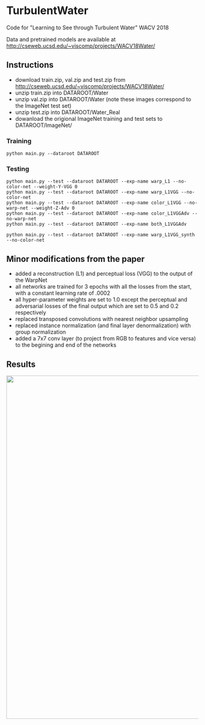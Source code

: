 # TurbulentWater
Code for "Learning to See through Turbulent Water" WACV 2018

Data and pretrained models are available at http://cseweb.ucsd.edu/~viscomp/projects/WACV18Water/

## Instructions
- download train.zip, val.zip and test.zip from http://cseweb.ucsd.edu/~viscomp/projects/WACV18Water/
- unzip train.zip into DATAROOT/Water
- unzip val.zip into DATAROOT/Water (note these images correspond to the ImageNet test set)
- unzip test.zip into DATAROOT/Water_Real
- dowanload the origional ImageNet training and test sets to DATAROOT/ImageNet/

### Training
```
python main.py --dataroot DATAROOT
```
### Testing
```
python main.py --test --dataroot DATAROOT --exp-name warp_L1 --no-color-net --weight-Y-VGG 0
python main.py --test --dataroot DATAROOT --exp-name warp_L1VGG --no-color-net
python main.py --test --dataroot DATAROOT --exp-name color_L1VGG --no-warp-net --weight-Z-Adv 0
python main.py --test --dataroot DATAROOT --exp-name color_L1VGGAdv --no-warp-net
python main.py --test --dataroot DATAROOT --exp-name both_L1VGGAdv

python main.py --test --dataroot DATAROOT --exp-name warp_L1VGG_synth --no-color-net
```

## Minor modifications from the paper
- added a reconstruction (L1) and perceptual loss (VGG) to the output of the WarpNet
- all networks are trained for 3 epochs with all the losses from the start, with a constant learning rate of .0002
- all hyper-parameter weights are set to 1.0 except the perceptual and adversarial losses of the final output which are set to 0.5 and 0.2 respectively
- replaced transposed convolutions with nearest neighbor upsampling
- replaced instance normalization (and final layer denormalization) with group normalization
- added a 7x7 conv layer (to project from RGB to features and vice versa) to the begining and end of the networks

## Results
<img src="results.jpg" width="900px"/>
